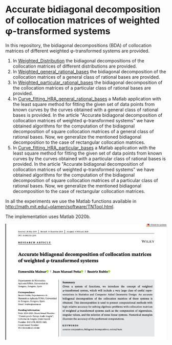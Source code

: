 # Accurate bidiagonal decomposition of collocation matrices of weighted φ-transformed systems


In this repository, the bidiagonal decompositions (BDA) of collocation matrices of different weighted φ-transformed systems are provided.

1. In [Weighted_Distribution](https://github.com/BeatrizRubio/Article_NLAA_2020/tree/main/Weighted_Distribution) the bidiagonal decompositions of the collocation matrices of  different distributions are provided. 
2. In [Weighted_general_rational_bases](https://github.com/BeatrizRubio/Article_NLAA_2020/tree/main/Weighted_rational_bases/General_rational_basis) the bidiagonal decomposition of the collocation matrices of a general class of rational bases are provided.
3. In [Weighted_particular_rational_bases](https://github.com/BeatrizRubio/Article_NLAA_2020/tree/main/Weighted_rational_bases/Particular_rational_basis) the bidiagonal decomposition of the collocation matrices of a particular class of rational bases are provided.
4. In [Curve_fitting_HRA_general_rational_bases](https://github.com/BeatrizRubio/Article_NLAA_2020/tree/main/App_CurveFittingHRA/Curve_fitting_HRA_general_rational_bases) a Matlab application with the least square method for fitting the given set of data points from known curves by the curves obtained with a general class of rational bases is provided. In the article "Accurate bidiagonal decomposition of collocation matrices of weighted φ-transformed systems"  we have obtained algorithms for the computation of the bidiagonal decomposition  of square collocation matrices of a general class of rational bases.  Now, we generalize the mentioned bidiagonal decomposition to the case of rectangular collocation matrices. 
5. In [Curve_fitting_HRA_particular_bases](https://github.com/BeatrizRubio/Article_NLAA_2020/tree/main/App_CurveFittingHRA/Curve_fitting_HRA_particular_rational_bases) a Matlab application  with the least square method for fitting the given set of data points from known curves by the curves obtained with a particular class of rational bases is provided. In the article "Accurate bidiagonal decomposition of collocation matrices of weighted φ-transformed systems"  we have obtained algorithms for the computation of the bidiagonal decomposition  of square collocation matrices of a particular class of rational bases.  Now, we generalize the mentioned bidiagonal decomposition to the case of rectangular collocation matrices. 


In all the experiments we use the Matlab functions available in http://math.mit.edu/~plamen/software/TNTool.html.

The implementation uses Matlab 2020b.

![paper_banner](paper_banner.png)



